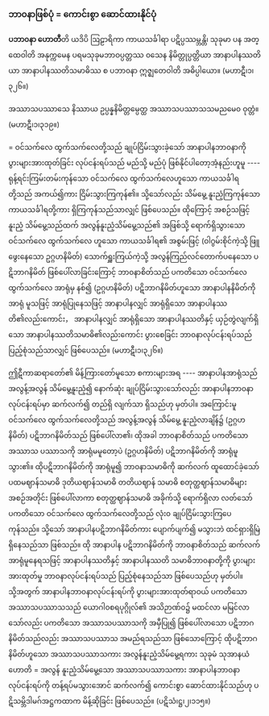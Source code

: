 ### ဘာ၀နာဖြစ်ပုံ = ကောင်းစွာ ဆောင်ထားနိုင်ပုံ

**ပဘာ၀နာ ဟောတီ**တိ ယဒိပိ ဩဠာရိကာ ကာယသင်္ခါရာ ပဋိပ္ပဿမ္ဘန္တိ၊ သုခုမာ ပန အတ္ထေဝါတိ အနုက္ကမေန ပရမသုခုမဘာဝပ္ပတ္တဿ ၀သေန နိမိတ္တုပ္ပတ္တိယာ အာနာပါနဿတိယာ အာနာပါနဿတိသမာဓိဿ စ ပဘာ၀နာ ဣဇ္ဈတေဝါတိ အဓိပ္ပါယော။ (မဟာဋီ၊၁၊၃၂၆။)

အဿာသပဿာသေ နိဿာယ ဥပ္ပန္နနိမိတ္တမ္ပေတ္ထ အဿာသပဿာသသမညမေ၀ ဝုတ္တံ။
<r>(မဟာဋီ၊၁၊၃၁၉။)</r>

= ဝင်သက်လေ ထွက်သက်လေတို့သည် ချုပ်ငြိမ်းသွားခဲ့သော် အာနာပါနဘာ၀နာကို ပွားများအားထုတ်ခြင်း လုပ်ငန်းရပ်သည် မည်သို့ မည်ပုံ ဖြစ်နိုင်ပါတော့အံ့နည်းဟူမူ ---- ရုန့်ရင်းကြမ်းတမ်းကုန်သော ဝင်သက်လေ ထွက်သက်လေဟူသော ကာယသင်္ခါရတို့သည် အကယ်၍ကား ငြိမ်းသွားကြကုန်၏။ 
သို့သော်လည်း သိမ်မွေ့ နူးညံ့ကြကုန်သော ကာယသင်္ခါရတို့ကား ရှိကြကုန်သည်သာလျှင် ဖြစ်ပေသည်။ 
ထိုကြောင့် အစဉ်သဖြင့် နူးညံ့ သိမ်မွေ့သည်ထက် အလွန်နူးညံ့သိမ်မွေ့သည်၏ အဖြစ်သို့ ရောက်ရှိသွားသော ဝင်သက်လေ ထွက်သက်လေ ဟူသော ကာယသင်္ခါရ၏ အစွမ်းဖြင့် (ဝါဂွမ်းစိုင်ကဲ့သို့ ဖြူဖွေးနေသော ဥဂ္ဂဟနိမိတ်) သောက်ရှူးကြယ်ကဲ့သို့ အလွန်ကြည်လင်တောက်ပနေသော ပဋိဘာဂနိမိတ် ဖြစ်ပေါ်လာခြင်းကြောင့် ဘာ၀နာစိတ်သည် ပကတိသော ဝင်သက်လေ ထွက်သက်လေ အာရုံမှ နစ်၍ (ဥဂ္ဂဟနိမိတ်) ပဋိဘာဂနိမိတ်ဟူသော အာနာပါနနိမိတ်ကို အာရုံ မူသဖြင့် အာရုံပြုနေသဖြင့် အာနာပါနလျှင် အာရုံရှိသော အာနာပါနဿတိ၏လည်းကောင်း， အာနာပါနလျှင် အာရုံရှိသော အာနာပါနဿတိနှင့် ယှဉ်တွဲလျက်ရှိသော အာနာပါနဿတိသမာဓိ၏လည်းကောင်း ပွားစေခြင်း ဘာ၀နာလုပ်ငန်းရပ်သည် ပြည့်စုံသည်သာလျှင် ဖြစ်ပေသည်။ (မဟာဋီ၊၁၊၃၂၆။)

ဤဋီကာဆရာတော်၏ မိန့်ကြားတော်မူသော စကားများအရ ---- အာနာပါနအာရုံသည် အလွန့်အလွန် သိမ်မွေ့နူးညံ့၍ နောက်ဆုံး ချုပ်ငြိမ်းသွားသော်လည်း အာနာပါနဘာ၀နာလုပ်ငန်းရပ်မှာ ဆက်လက်၍ တည်ရှိ လျက်သာ ရှိသည်ဟု မှတ်ပါ။ 
အကြောင်းမူ ဝင်သက်လေ ထွက်သက်လေတို့သည် အလွန့်အလွန် သိမ်မွေ့ နူးညံ့လာချိန်၌ (ဥဂ္ဂဟနိမိတ်) ပဋိဘာဂနိမိတ်သည် ဖြစ်ပေါ်လာ၏၊ ထိုအခါ ဘာ၀နာစိတ်သည် ပကတိသော အဿာသ ပဿာသကို အာရုံမမူတော့ပဲ (ဥဂ္ဂဟနိမိတ်) ပဋိဘာဂနိမိတ်ကို အာရုံမူသွား၏။ 
ထိုပဋိဘာဂနိမိတ်ကို အာရုံမူ၍ ဘာ၀နာသမာဓိကို ဆက်လက် ထူထောင်ခဲ့သော် ပထမဈာန်သမာဓိ ဒုတိယဈာန်သမာဓိ တတိယဈာန် သမာဓိ စတုတ္ထဈာန်သမာဓိများ အစဉ်အတိုင်း ဖြစ်ပေါ်လာကာ စတုတ္ထဈာန်သမာဓိ အခိုက်သို့ ရောက်ရှိလာ လတ်သော် ပကတိသော ဝင်သက်လေ ထွက်သက်လေတို့သည် လုံး၀ ချုပ်ငြိမ်းသွားကြပေကုန်သည်။ 
သို့သော် အာနာပါနပဋိဘာဂနိမိတ်ကား ပျောက်ပျက်၍ မသွားဘဲ ထင်ရှားရှိမြဲ ရှိနေသည်သာ ဖြစ်သည်။ 
ထို အာနာပါန ပဋိဘာဂနိမိတ်ကို ဘာ၀နာစိတ်သည် ဆက်လက် အာရုံမူနေရသဖြင့် အာနာပါနဿတိနှင့် အာနာပါနဿတိ သမာဓိဘာ၀နာတို့ကို ပွားများအားထုတ်မှု ဘာ၀နာလုပ်ငန်းရပ်သည် ပြည့်စုံနေသည်သာ ဖြစ်ပေသည်ဟု မှတ်ပါ။ 
သို့အတွက် အာနာပါနဘာ၀နာလုပ်ငန်းရပ်ကို ပွားများအားထုတ်ရာဝယ် ပကတိသော အဿာသပဿာသသည် ယောဂါ၀စရပုဂ္ဂိုလ်၏ အသိဉာဏ်၀၌ မထင်လာ မမြင်လာသော်လည်း ပကတိသော အဿာသပဿာသကို အမှီပြု၍ ဖြစ်ပေါ်လာသော ပဋိဘာဂနိမိတ်သည်လည်း အဿာသပဿာသ အမည်ရသည်သာ ဖြစ်သောကြောင့် ထိုပဋိဘာဂနိမိတ်ဟူသော အဿာသပဿာသကား အလွန်နူးညံ့သိမ်မွေ့ရကား သုခုမံ သုအာနယံ ဟောတိ = အလွန် နူးညံ့သိမ်မွေ့သော အဿာသပဿာသကား အာနာပါနဘာ၀နာလုပ်ငန်းရပ်ကို တန့်ရပ်မသွားအောင် ဆက်လက်၍ ကောင်းစွာ ဆောင်ထားနိုင်သည်ဟု ပဋိသမ္ဘိဒါမဂ်အဋ္ဌကထာက မိန့်ဆိုခြင်း ဖြစ်ပေသည်။
<r>(ပဋိသံ၊ဋ္ဌ၊၂၊၁၁၅။)</r> 